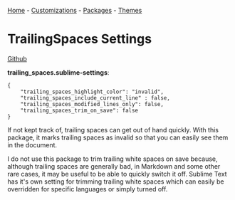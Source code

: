 [Home](https://github.com/joshwhatk/sublime-text-configuration) - [Customizations](/customizations) - [Packages](/packages) - [Themes](/themes)

# TrailingSpaces Settings

[Github](https://github.com/SublimeText/TrailingSpaces)

**trailing_spaces.sublime-settings**:

```
{
    "trailing_spaces_highlight_color": "invalid",
    "trailing_spaces_include_current_line" : false,
    "trailing_spaces_modified_lines_only": false,
    "trailing_spaces_trim_on_save": false
}
```

If not kept track of, trailing spaces can get out of hand quickly. With this package, it marks trailing spaces as invalid so that you can easily see them in the document.

I do not use this package to trim trailing white spaces on save because, although trailing spaces are generally bad, in Markdown and some other rare cases, it may be useful to be able to quickly switch it off. Sublime Text has it's own setting for trimming trailing white spaces which can easily be overridden for specific languages or simply turned off.
